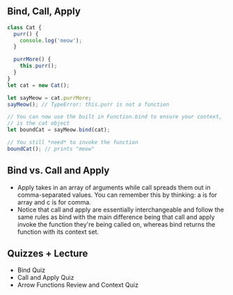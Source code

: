 ## Bind, Call, Apply

```js
class Cat {
  purr() {
    console.log('meow');
  }

  purrMore() {
    this.purr();
  }
}
let cat = new Cat();

let sayMeow = cat.purrMore;
sayMeow(); // TypeError: this.purr is not a function

// You can now use the built in Function.bind to ensure your context, `this`,
// is the cat object
let boundCat = sayMeow.bind(cat);

// You still *need* to invoke the function
boundCat(); // prints "meow"
```
## Bind vs. Call and Apply

- Apply takes in an array of arguments while call spreads them out in comma-separated values. You can remember this by thinking: a  is for array and c is for comma.
- Notice that call and apply are essentially interchangeable and follow the same rules as bind with the main difference being that call and apply invoke the function they're being called on, whereas bind returns the function with its context set.


## Quizzes + Lecture

- Bind Quiz
- Call and Apply Quiz
- Arrow Functions Review and Context Quiz